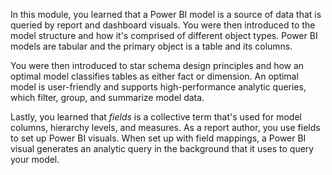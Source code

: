 In this module, you learned that a Power BI model is a source of data that is queried by report and dashboard visuals. You were then introduced to the model structure and how it's comprised of different object types. Power BI models are tabular and the primary object is a table and its columns.

You were then introduced to star schema design principles and how an optimal model classifies tables as either fact or dimension. An optimal model is user-friendly and supports high-performance analytic queries, which filter, group, and summarize model data.

Lastly, you learned that *fields* is a collective term that's used for model columns, hierarchy levels, and measures. As a report author, you use fields to set up Power BI visuals. When set up with field mappings, a Power BI visual generates an analytic query in the background that it uses to query your model.
